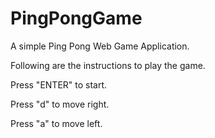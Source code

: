 # PingPongGame
A simple Ping Pong Web Game Application. 

Following are the instructions to play the game.

Press "ENTER" to start.

Press "d" to move right.

Press "a" to move left.

